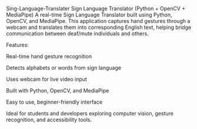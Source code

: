 Sing-Language-Translater
Sign Language Translator (Python + OpenCV + MediaPipe)
A real-time Sign Language Translator built using Python, OpenCV, and MediaPipe. This application captures hand gestures through a webcam and translates them into corresponding English text, helping bridge communication between deaf/mute individuals and others.

Features:

Real-time hand gesture recognition

Detects alphabets or words from sign language

Uses webcam for live video input

Built with Python, OpenCV, and MediaPipe

Easy to use, beginner-friendly interface

Ideal for students and developers exploring computer vision, gesture recognition, and accessibility tools.
